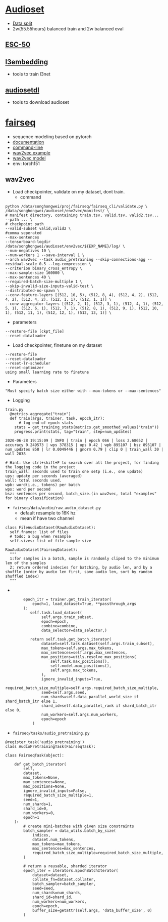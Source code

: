 # [Audioset](https://research.google.com/audioset/index.html)
* [Data split](https://research.google.com/audioset/download.html)
* 2w(55.55hours) balanced train and 2w balanced eval

## [ESC-50](https://github.com/karolpiczak/ESC-50)
## [l3embedding](https://github.com/marl/l3embedding)
* tools to train l3net

## [audiosetdl](https://github.com/marl/audiosetdl)
* tools to download audioset

# [fairseq](https://github.com/pytorch/fairseq)
* sequence modeling based on pytorch
* [documentation](https://fairseq.readthedocs.io/en/latest/)
* [command-line](https://fairseq.readthedocs.io/en/latest/command_line_tools.html)
* [wav2vec example](https://github.com/pytorch/fairseq/tree/master/examples/wav2vec)
* [wav2vec model](https://github.com/pytorch/fairseq/blob/master/fairseq/models/wav2vec.py)
* env: torch151
## wav2vec
* Load checkpointer, validate on my dataset, dont train.
  * command
```
python /data/songhongwei/proj/fairseq/fairseq_cli/validate.py \
/data/songhongwei/audioset/env2vec/manifest/ \                        # manifest directory, containing train.tsv, valid.tsv, valid2.tsv...
--path ... \                                                          # checkpoint path
--valid-subset valid,valid2 \                                         #comma seperated
--max-sentences
--tensorboard-logdir /data/songhongwei/audioset/env2vec/${EXP_NAME}/log/ \
--num-negatives 10 \
--num-workers 1 --save-interval 1 \
--arch wav2vec --task audio_pretraining --skip-connections-agg --residual-scale 0.5 --log-compression \
--criterion binary_cross_entropy \
--max-sample-size 160000 \
--max-sentences 40 \
--required-batch-size-multiple 1 \
--skip-invalid-size-inputs-valid-test \
--distributed-no-spawn \
--conv-feature-layers [(512, 10, 5), (512, 8, 4), (512, 4, 2), (512, 4, 2), (512, 4, 2), (512, 1, 1), (512, 1, 1)] \
--conv-aggregator-layers [(512, 2, 1), (512, 3, 1), (512, 4, 1), (512, 5, 1), (512, 6, 1), (512, 7, 1), (512, 8, 1), (512, 9, 1), (512, 10, 1), (512, 11, 1), (512, 12, 1), (512, 13, 1)] \
```
  * parameters
```
--restore-file [ckpt_file]
--reset-dataloader
```
* Load checkpointer, finetune on my dataset
```
--restore-file
--reset-dataloader
--reset-lr-scheduler
--reset-optimizer
using small learning rate to finetune
```

* Parameters
```
"Must specify batch size either with --max-tokens or --max-sentences"
```
* Logging
```
train.py
  @metrics.aggregate("train")
  def train(args, trainer, task, epoch_itr):
      # log end-of-epoch stats
    stats = get_training_stats(metrics.get_smoothed_values("train"))
    progress.print(stats, tag="train", step=num_updates)

2020-06-28 19:15:09 | INFO | train | epoch 066 | loss 2.68652 | accuracy 0.249573 | wps 378315 | ups 0.42 | wpb 895107 | bsz 895107 | num_updates 858 | lr 0.0049446 | gnorm 0.79 | clip 0 | train_wall 30 | wall 2038
```
```
# Hint: Use ctrl+shift+F to search over all the project, for finding the logging code in the project
train_wall: seconds used to train one setp (i.e., one update)
ups: update per seconds (averaged)
wall: total seconds used.
wpb: word(i.e., tokens) per batch
wps: word per second
bsz: sentences per second, batch_size.(in wav2vec, total "examples" for binary classification)
```

* `fairseq/data/audio/raw_audio_dataset.py`
  * default resample to 16K hz
  * mean if have two channel
```
class FileAudioDataset(RawAudioDataset):
  self.fnames: list of files
  # todo: a bug when resample
  self.sizes: list of file sample size
  
RawAudioDataset(FairseqDataset):
  """
  1:for samples in a batch, sample is randomly cliped to the minimum len of the samples
  2: return ordered indecies for batching, by audio len, and by a shuffle (order by audio len first, same audio len, sort by random shuffled index)
  """
```
* 
```
        epoch_itr = trainer.get_train_iterator(
            epoch=1, load_dataset=True, **passthrough_args
        ):
           self.task.load_dataset( 
                self.args.train_subset,
                epoch=epoch,
                combine=combine,
                data_selector=data_selector,)
                
           return self.task.get_batch_iterator(
                dataset=self.task.dataset(self.args.train_subset),
                max_tokens=self.args.max_tokens,
                max_sentences=self.args.max_sentences,
                max_positions=utils.resolve_max_positions(
                    self.task.max_positions(),
                    self.model.max_positions(),
                    self.args.max_tokens,
                ),
                ignore_invalid_inputs=True,
                required_batch_size_multiple=self.args.required_batch_size_multiple,
                seed=self.args.seed,
                num_shards=self.data_parallel_world_size if shard_batch_itr else 1,
                shard_id=self.data_parallel_rank if shard_batch_itr else 0,
                num_workers=self.args.num_workers,
                epoch=epoch
            )
```
* `fairseq/tasks/audio_pretraining.py`
```
@register_task('audio_pretraining')
class AudioPretrainingTask(FairseqTask):

class FairseqTask(object):

    def get_batch_iterator(
        self,
        dataset,
        max_tokens=None,
        max_sentences=None,
        max_positions=None,
        ignore_invalid_inputs=False,
        required_batch_size_multiple=1,
        seed=1,
        num_shards=1,
        shard_id=0,
        num_workers=0,
        epoch=1
    ):
        # create mini-batches with given size constraints
        batch_sampler = data_utils.batch_by_size(
            indices,
            dataset.num_tokens,
            max_tokens=max_tokens,
            max_sentences=max_sentences,
            required_batch_size_multiple=required_batch_size_multiple,
        )

        # return a reusable, sharded iterator
        epoch_iter = iterators.EpochBatchIterator(
            dataset=dataset,
            collate_fn=dataset.collater,
            batch_sampler=batch_sampler,
            seed=seed,
            num_shards=num_shards,
            shard_id=shard_id,
            num_workers=num_workers,
            epoch=epoch,
            buffer_size=getattr(self.args, 'data_buffer_size', 0)
        )
```
